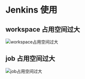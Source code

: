# Jenkins 使用

## workspace 占用空间过大

<img :src="$withBase('/images/other/jenkins_workspace.png')" alt="workspace占用空间过大">  

## job 占用空间过大

<img :src="$withBase('/images/other/jenkins_job.png')" alt="job占用空间过大"> 